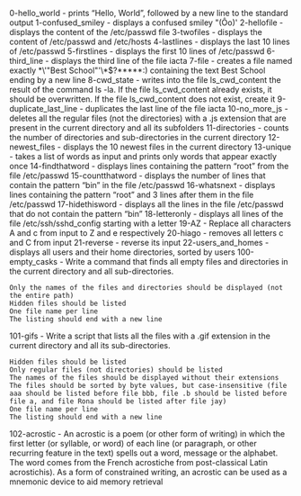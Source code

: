 0-hello_world - prints “Hello, World”, followed by a new line to the standard output
1-confused_smiley  - displays a confused smiley "(Ôo)'
2-hellofile - displays the content of the /etc/passwd file
3-twofiles - displays the content of /etc/passwd and /etc/hosts
4-lastlines - displays the last 10 lines of /etc/passwd
5-firstlines - displays the first 10 lines of /etc/passwd
6-third_line - displays the third line of the file iacta
7-file - creates a file named exactly \*\\'"Best School"\'\\*$\?\*\*\*\*\*:) containing the text Best School ending by a new line
8-cwd_state - writes into the file ls_cwd_content the result of the command ls -la. If the file ls_cwd_content already exists, it should be overwritten. If the file ls_cwd_content does not exist, create it
9-duplicate_last_line - duplicates the last line of the file iacta
10-no_more_js - deletes all the regular files (not the directories) with a .js extension that are present in the current directory and all its subfolders
11-directories - counts the number of directories and sub-directories in the current directory
12-newest_files - displays the 10 newest files in the current directory
13-unique -  takes a list of words as input and prints only words that appear exactly once
14-findthatword - displays lines containing the pattern “root” from the file /etc/passwd
15-countthatword - displays the number of lines that contain the pattern “bin” in the file /etc/passwd
16-whatsnext  - displays lines containing the pattern “root” and 3 lines after them in the file /etc/passwd
17-hidethisword  - displays all the lines in the file /etc/passwd that do not contain the pattern “bin”
18-letteronly - displays all lines of the file /etc/ssh/sshd_config starting with a letter
19-AZ - Replace all characters A and c from input to Z and e respectively
20-hiago -  removes all letters c and C from input
21-reverse - reverse its input
22-users_and_homes - displays all users and their home directories, sorted by users
100-empty_casks - Write a command that finds all empty files and directories in the current directory and all sub-directories.

    Only the names of the files and directories should be displayed (not the entire path)
    Hidden files should be listed
    One file name per line
    The listing should end with a new line
101-gifs - Write a script that lists all the files with a .gif extension in the current directory and all its sub-directories.

    Hidden files should be listed
    Only regular files (not directories) should be listed
    The names of the files should be displayed without their extensions
    The files should be sorted by byte values, but case-insensitive (file aaa should be listed before file bbb, file .b should be listed before file a, and file Rona should be listed after file jay)
    One file name per line
    The listing should end with a new line
102-acrostic - An acrostic is a poem (or other form of writing) in which the first letter (or syllable, or word) of each line (or paragraph, or other recurring feature in the text) spells out a word, message or the alphabet. The word comes from the French acrostiche from post-classical Latin acrostichis). As a form of constrained writing, an acrostic can be used as a mnemonic device to aid memory retrieval 
